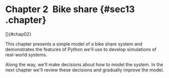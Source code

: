 ﻿Chapter 2  Bike share {#sec13 .chapter}
=====================

[]{#chap02}

This chapter presents a simple model of a bike share system and
demonstrates the features of Python we'll use to develop simulations of
real-world systems.

Along the way, we'll make decisions about how to model the system. In
the next chapter we'll review these decisions and gradually improve the
model.


